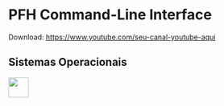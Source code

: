 # PFH Command-Line Interface
Download: https://www.youtube.com/seu-canal-youtube-aqui

## Sistemas Operacionais
<img src="https://cdn.jsdelivr.net/gh/devicons/devicon/icons/git/git-original.svg" width="40" height="40"/>

